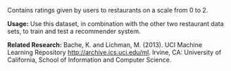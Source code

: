 ﻿Contains ratings given by users to restaurants on a scale from 0 to 2.<p> </p><b>Usage:</b> Use this dataset, in combination with the other two restaurant data sets, to train and test a recommender system. <p> </p><b>Related Research:</b> Bache, K. and Lichman, M. (2013). UCI Machine Learning Repository <a href="http://archive.ics.uci.edu/ml">http://archive.ics.uci.edu/ml</a>. Irvine, CA: University of California, School of Information and Computer Science.